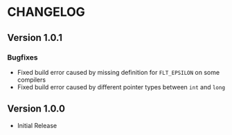 # CHANGELOG

## Version 1.0.1

### Bugfixes

* Fixed build error caused by missing definition for `FLT_EPSILON` on some compilers
* Fixed build error caused by different pointer types between `int` and `long`

## Version 1.0.0

* Initial Release
